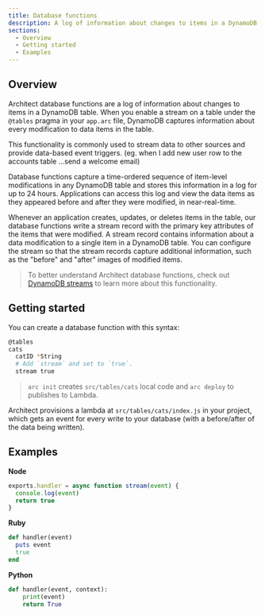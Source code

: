 ```yaml
---
title: Database functions
description: A log of information about changes to items in a DynamoDB table
sections:
  - Overview
  - Getting started
  - Examples
---
```


## Overview

Architect database functions are a log of information about changes to items in a DynamoDB table. When you enable a stream on a table under the `@tables` pragma in your `app.arc` file, DynamoDB captures information about every modification to data items in the table.

This functionality is commonly used to stream data to other sources and provide data-based event triggers. (eg. when I add new user row to the accounts table …send a welcome email)

Database functions capture a time-ordered sequence of item-level modifications in any DynamoDB table and stores this information in a log for up to 24 hours. Applications can access this log and view the data items as they appeared before and after they were modified, in near-real-time.

Whenever an application creates, updates, or deletes items in the table, our database functions write a stream record with the primary key attributes of the items that were modified. A stream record contains information about a data modification to a single item in a DynamoDB table. You can configure the stream so that the stream records capture additional information, such as the "before" and "after" images of modified items.

> To better understand Architect database functions, check out [DynamoDB streams](https://docs.aws.amazon.com/amazondynamodb/latest/developerguide/Streams.html) to learn more about this functionality.

## Getting started

You can create a database function with this syntax:

```bash
@tables
cats
  catID *String
  # Add `stream` and set to `true`.
  stream true
```

> `arc init` creates `src/tables/cats` local code and `arc deploy` to publishes to Lambda.

Architect provisions a lambda at `src/tables/cats/index.js` in your project, which gets an event for every write to your database (with a before/after of the data being written).


## Examples

**Node**

```javascript
exports.handler = async function stream(event) {
  console.log(event)
  return true
}
```

**Ruby**

```ruby
def handler(event)
  puts event
  true
end
```

**Python**

```python
def handler(event, context):
    print(event)
    return True
```
